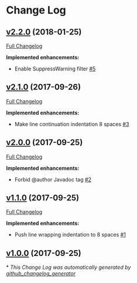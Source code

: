 # Change Log

## [v2.2.0](https://bintray.com/joffrey-bion/maven/checkstyle-config/2.2.0) (2018-01-25)
[Full Changelog](https://github.com/joffrey-bion/checkstyle-config/compare/v2.1.0...v2.2.0)

**Implemented enhancements:**

- Enable SuppressWarning filter [\#5](https://github.com/joffrey-bion/checkstyle-config/issues/5)

## [v2.1.0](https://bintray.com/joffrey-bion/maven/checkstyle-config/2.1.0) (2017-09-26)
[Full Changelog](https://github.com/joffrey-bion/checkstyle-config/compare/v2.0.0...v2.1.0)

**Implemented enhancements:**

- Make line continuation indentation 8 spaces [\#3](https://github.com/joffrey-bion/checkstyle-config/issues/3)

## [v2.0.0](https://bintray.com/joffrey-bion/maven/checkstyle-config/2.0.0) (2017-09-25)
[Full Changelog](https://github.com/joffrey-bion/checkstyle-config/compare/v1.1.0...v2.0.0)

**Implemented enhancements:**

- Forbid @author Javadoc tag [\#2](https://github.com/joffrey-bion/checkstyle-config/issues/2)

## [v1.1.0](https://bintray.com/joffrey-bion/maven/checkstyle-config/1.1.0) (2017-09-25)
[Full Changelog](https://github.com/joffrey-bion/checkstyle-config/compare/v1.0.0...v1.1.0)

**Implemented enhancements:**

- Push line wrapping indentation to 8 spaces [\#1](https://github.com/joffrey-bion/checkstyle-config/issues/1)

## [v1.0.0](https://bintray.com/joffrey-bion/maven/checkstyle-config/1.0.0) (2017-09-25)


\* *This Change Log was automatically generated by [github_changelog_generator](https://github.com/skywinder/Github-Changelog-Generator)*
